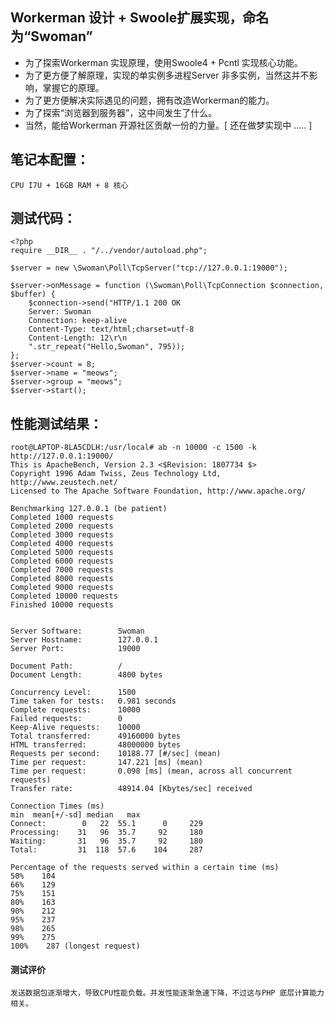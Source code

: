 ## Workerman 设计 + Swoole扩展实现，命名为“Swoman”
- 为了探索Workerman 实现原理，使用Swoole4 + Pcntl 实现核心功能。
- 为了更方便了解原理，实现的单实例多进程Server 非多实例，当然这并不影响，掌握它的原理。
- 为了更方便解决实际遇见的问题，拥有改造Workerman的能力。
- 为了探索“浏览器到服务器”，这中间发生了什么。
- 当然，能给Workerman 开源社区贡献一份的力量。[ 还在做梦实现中 ..... ]
## 笔记本配置：
    CPU I7U + 16GB RAM + 8 核心
## 测试代码：
    <?php
    require __DIR__ . "/../vendor/autoload.php";
    
    $server = new \Swoman\Poll\TcpServer("tcp://127.0.0.1:19000");
    
    $server->onMessage = function (\Swoman\Poll\TcpConnection $connection, $buffer) {
        $connection->send("HTTP/1.1 200 OK
        Server: Swoman
        Connection: keep-alive
        Content-Type: text/html;charset=utf-8
        Content-Length: 12\r\n
        ".str_repeat("Hello,Swoman", 795));
    };
    $server->count = 8; 
    $server->name = "meows";
    $server->group = "meows";
    $server->start();

## 性能测试结果：

    root@LAPTOP-8LA5CDLH:/usr/local# ab -n 10000 -c 1500 -k http://127.0.0.1:19000/
    This is ApacheBench, Version 2.3 <$Revision: 1807734 $>
    Copyright 1996 Adam Twiss, Zeus Technology Ltd, http://www.zeustech.net/
    Licensed to The Apache Software Foundation, http://www.apache.org/
    
    Benchmarking 127.0.0.1 (be patient)
    Completed 1000 requests
    Completed 2000 requests
    Completed 3000 requests
    Completed 4000 requests
    Completed 5000 requests
    Completed 6000 requests
    Completed 7000 requests
    Completed 8000 requests
    Completed 9000 requests
    Completed 10000 requests
    Finished 10000 requests
    
    
    Server Software:        Swoman
    Server Hostname:        127.0.0.1
    Server Port:            19000
    
    Document Path:          /
    Document Length:        4800 bytes
    
    Concurrency Level:      1500
    Time taken for tests:   0.981 seconds
    Complete requests:      10000
    Failed requests:        0
    Keep-Alive requests:    10000
    Total transferred:      49160000 bytes
    HTML transferred:       48000000 bytes
    Requests per second:    10188.77 [#/sec] (mean)
    Time per request:       147.221 [ms] (mean)
    Time per request:       0.098 [ms] (mean, across all concurrent requests)
    Transfer rate:          48914.04 [Kbytes/sec] received
    
    Connection Times (ms)
    min  mean[+/-sd] median   max
    Connect:        0   22  55.1      0     229
    Processing:    31   96  35.7     92     180
    Waiting:       31   96  35.7     92     180
    Total:         31  118  57.6    104     287
    
    Percentage of the requests served within a certain time (ms)
    50%    104
    66%    129
    75%    151
    80%    163
    90%    212
    95%    237
    98%    265
    99%    275
    100%    287 (longest request)

#### 测试评价
    发送数据包逐渐增大，导致CPU性能负载。并发性能逐渐急速下降，不过这与PHP 底层计算能力相关。
